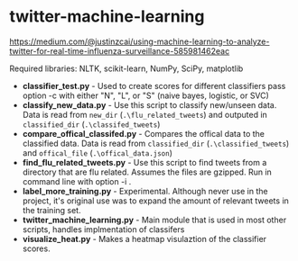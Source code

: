 # twitter-machine-learning

https://medium.com/@justinzcai/using-machine-learning-to-analyze-twitter-for-real-time-influenza-surveillance-585981462eac

Required libraries: NLTK, scikit-learn, NumPy, SciPy, matplotlib
- **classifier_test.py** - Used to create scores for different classifiers pass option -c with either "N", "L", or "S" (naive bayes, logistic, or SVC)
- **classify_new_data.py** - Use this script to classify new/unseen data. Data is read from `new_dir` (`.\flu_related_tweets`) and outputed in `classified_dir` (`.\classifed_tweets`)
- **compare_offical_classifed.py** - Compares the offical data to the classified data. Data is read from `classified_dir` (`.\classified_tweets`) and `offical_file` (`.\offical_data.json`)
- **find_flu_related_tweets.py** - Use this script to find tweets from a directory that are flu related. Assumes the files are gzipped. Run in command line with option -i <filename>.
- **label_more_training.py** - Experimental. Although never use in the project, it's original use was to expand the amount of relevant tweets in the training set.
- **twitter_machine_learning.py** - Main module that is used in most other scripts, handles implmentation of classifers
- **visualize_heat.py** - Makes a heatmap visulaztion of the classifier scores.